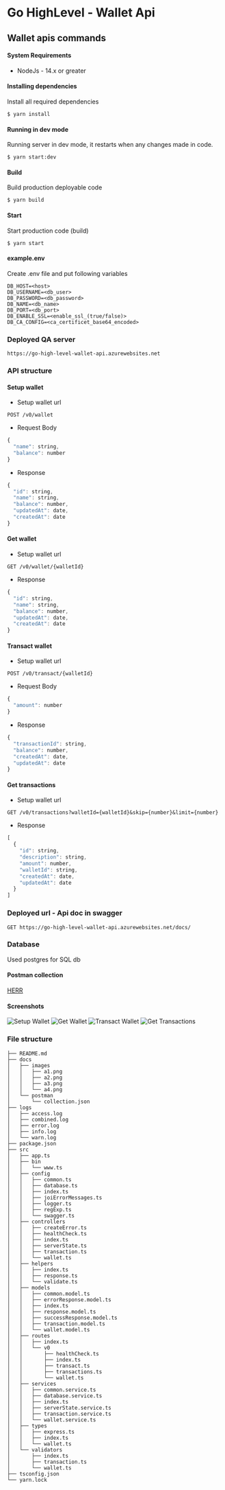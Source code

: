 # Go HighLevel - Wallet Api
## Wallet apis commands

#### System Requirements
- NodeJs - 14.x or greater

#### Installing dependencies 
Install all required dependencies
```shell
$ yarn install
```

#### Running in dev mode
Running server in dev mode, it restarts when any changes made in code.
```shell
$ yarn start:dev
```

#### Build
Build production deployable code
```shell
$ yarn build
```

#### Start
Start production code (build)
```shell
$ yarn start
```

#### example.env
Create .env file and put following variables
```dotenv
DB_HOST=<host>
DB_USERNAME=<db_user>
DB_PASSWORD=<db_password>
DB_NAME=<db_name>
DB_PORT=<db_port>
DB_ENABLE_SSL=<enable_ssl_(true/false)>
DB_CA_CONFIG=<ca_certificet_base64_encoded>
```

### Deployed QA server
```
https://go-high-level-wallet-api.azurewebsites.net
```

### API structure

#### Setup wallet
- Setup wallet url
```http request
POST /v0/wallet
```
- Request Body
```javascript
{
  "name": string,
  "balance": number
}
```
- Response
```javascript
{
  "id": string, 
  "name": string,
  "balance": number,
  "updatedAt": date,
  "createdAt": date
}
```

#### Get wallet
- Setup wallet url
```http request
GET /v0/wallet/{walletId}
```
- Response
```javascript
{
  "id": string, 
  "name": string,
  "balance": number,
  "updatedAt": date,
  "createdAt": date
}
```

#### Transact wallet
- Setup wallet url
```http request
POST /v0/transact/{walletId}
```
- Request Body
```javascript
{
  "amount": number
}
```
- Response
```javascript
{
  "transactionId": string, 
  "balance": number,
  "createdAt": date,
  "updatedAt": date
}
```

#### Get transactions
- Setup wallet url
```http request
GET /v0/transactions?walletId={walletId}&skip={number}&limit={number}
```
- Response
```javascript
[
  {
    "id": string,
    "description": string,
    "amount": number,
    "walletId": string,
    "createdAt": date,
    "updatedAt": date
  }
]
```

### Deployed url - Api doc in swagger
```http request
GET https://go-high-level-wallet-api.azurewebsites.net/docs/
```

### Database
Used postgres for SQL db

#### Postman collection
[HERR](docs/postman/collection.json)

#### Screenshots

![Setup Wallet](docs/images/a1.png)
![Get Wallet](docs/images/a2.png)
![Transact Wallet](docs/images/a4.png)
![Get Transactions](docs/images/a4.png)


### File structure
```
├── README.md
├── docs
│   ├── images
│   │   ├── a1.png
│   │   ├── a2.png
│   │   ├── a3.png
│   │   └── a4.png
│   └── postman
│       └── collection.json
├── logs
│   ├── access.log
│   ├── combined.log
│   ├── error.log
│   ├── info.log
│   └── warn.log
├── package.json
├── src
│   ├── app.ts
│   ├── bin
│   │   └── www.ts
│   ├── config
│   │   ├── common.ts
│   │   ├── database.ts
│   │   ├── index.ts
│   │   ├── joiErrorMessages.ts
│   │   ├── logger.ts
│   │   ├── regExp.ts
│   │   └── swagger.ts
│   ├── controllers
│   │   ├── createError.ts
│   │   ├── healthCheck.ts
│   │   ├── index.ts
│   │   ├── serverState.ts
│   │   ├── transaction.ts
│   │   └── wallet.ts
│   ├── helpers
│   │   ├── index.ts
│   │   ├── response.ts
│   │   └── validate.ts
│   ├── models
│   │   ├── common.model.ts
│   │   ├── errorResponse.model.ts
│   │   ├── index.ts
│   │   ├── response.model.ts
│   │   ├── successResponse.model.ts
│   │   ├── transaction.model.ts
│   │   └── wallet.model.ts
│   ├── routes
│   │   ├── index.ts
│   │   └── v0
│   │       ├── healthCheck.ts
│   │       ├── index.ts
│   │       ├── transact.ts
│   │       ├── transactions.ts
│   │       └── wallet.ts
│   ├── services
│   │   ├── common.service.ts
│   │   ├── database.service.ts
│   │   ├── index.ts
│   │   ├── serverState.service.ts
│   │   ├── transaction.service.ts
│   │   └── wallet.service.ts
│   ├── types
│   │   ├── express.ts
│   │   ├── index.ts
│   │   └── wallet.ts
│   └── validators
│       ├── index.ts
│       ├── transaction.ts
│       └── wallet.ts
├── tsconfig.json
└── yarn.lock
```

